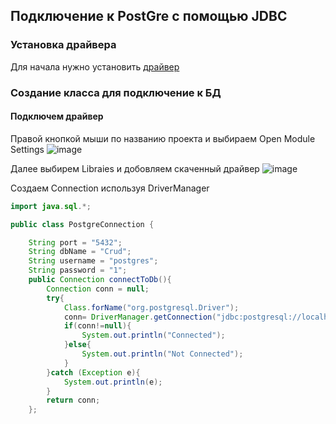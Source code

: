 ## Подключение к PostGre с помощью JDBC

### Установка драйвера 
Для начала нужно установить [драйвер](https://jdbc.postgresql.org/download/postgresql-42.7.4.jar) 

### Создание класса для подключение к БД 

#### Подключем драйвер 
Правой кнопкой мыши по названию проекта и выбираем Open Module Settings
![image](https://github.com/user-attachments/assets/2ae5b91c-8214-4f2b-8ba6-c04abbd4b0c9)

Далее выбирем Libraies и добовляем скаченный драйвер
![image](https://github.com/user-attachments/assets/4ea2db66-a51b-44d4-9402-edbaff4f3cb6)

Создаем Connection используя DriverManager
 
```java
import java.sql.*;

public class PostgreConnection {

    String port = "5432";
    String dbName = "Crud";
    String username = "postgres";
    String password = "1";
    public Connection connectToDb(){
        Connection conn = null;
        try{
            Class.forName("org.postgresql.Driver");
            conn= DriverManager.getConnection("jdbc:postgresql://localhost:5432/"+dbName,username,password);
            if(conn!=null){
                System.out.println("Connected");
            }else{
                System.out.println("Not Connected");
            }
        }catch (Exception e){
            System.out.println(e);
        }
        return conn;
    };
```

